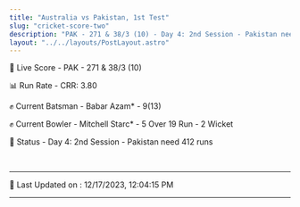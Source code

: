 ```yaml
---
title: "Australia vs Pakistan, 1st Test"
slug: "cricket-score-two"
description: "PAK - 271 & 38/3 (10) - Day 4: 2nd Session - Pakistan need 412 runs."
layout: "../../layouts/PostLayout.astro"
---
```


🔴 Live Score - PAK - 271 & 38/3 (10)  

📊 Run Rate - CRR: 3.80  

✊ Current Batsman - Babar Azam* - 9(13)  

✊ Current Bowler - Mitchell Starc* - 5 Over 19 Run - 2 Wicket  

📑 Status - Day 4: 2nd Session - Pakistan need 412 runs

<br />

***

📝 Last Updated on : 12/17/2023, 12:04:15 PM

***

